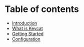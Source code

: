# Table of contents

* [Introduction](README.md)
* [What is Keycat](about.md)
* [Getting Started](start.md)
* [Configuration](configuration.md)

